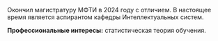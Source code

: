 Окончил магистратуру МФТИ в 2024 году с отличием. В настоящее время является аспирантом кафедры Интеллектуальных систем.

**Профессиональные интересы:** статистическая теория обучения.
